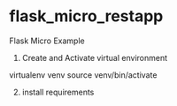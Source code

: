 # flask_micro_restapp
Flask Micro Example

1. Create and Activate virtual environment

virtualenv venv
source venv/bin/activate

2. install requirements
